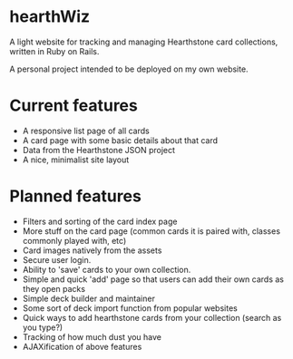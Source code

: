 # hearthWiz

A light website for tracking and managing Hearthstone card collections, written in Ruby on Rails.

A personal project intended to be deployed on my own website.

# Current features
- A responsive list page of all cards
- A card page with some basic details about that card
- Data from the Hearthstone JSON project
- A nice, minimalist site layout

# Planned features
- Filters and sorting of the card index page
- More stuff on the card page (common cards it is paired with, classes commonly played with, etc)
- Card images natively from the assets
- Secure user login.
- Ability to 'save' cards to your own collection.
- Simple and quick 'add' page so that users can add their own cards as they open packs
- Simple deck builder and maintainer
- Some sort of deck import function from popular websites
- Quick ways to add hearthstone cards from your collection (search as you type?)
- Tracking of how much dust you have
- AJAXification of above features